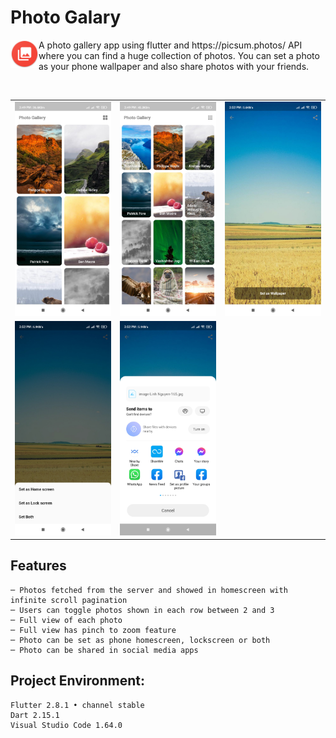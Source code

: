 # Photo Galary
 <p>
    <img src="assets/images/logo.png" height=45 align="left"> 
    <p>A photo gallery app using flutter and https://picsum.photos/ API where you can find a huge collection of photos. You can set a photo as your phone wallpaper and also share photos with your friends.
    </p>
 </p>
 <br>
<table>
  <tr>
    <td><img src="/assets/images/screenshots/grid_2.jpg" width=270 ></td>
    <td><img src="/assets/images/screenshots/grid_3.jpg" width=270 ></td>
    <td><img src="/assets/images/screenshots/view_photo.jpg" width=270 ></td>
  </tr>
   <tr>
    <td><img src="/assets/images/screenshots/set_wallpaper.jpg" width=270 ></td>
    <td><img src="/assets/images/screenshots/share_photo.jpg" width=270 ></td>
  </tr>
 </table>

## Features
```
─ Photos fetched from the server and showed in homescreen with infinite scroll pagination
─ Users can toggle photos shown in each row between 2 and 3
─ Full view of each photo
─ Full view has pinch to zoom feature
─ Photo can be set as phone homescreen, lockscreen or both 
─ Photo can be shared in social media apps
```

## Project Environment:
```
Flutter 2.8.1 • channel stable
Dart 2.15.1
Visual Studio Code 1.64.0
```

